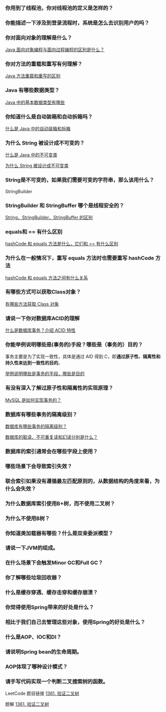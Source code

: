 ### 你用到了线程池，你对线程池的定义是怎样的？



### 你能描述一下涉及到登录流程时，系统是怎么去识别用户的吗？



### 你对面向对象的理解是什么？

[Java 面向对象编程与面向过程编程的区别是什么？](../../面试题/Java%20面向对象编程与面向过程编程的区别是什么？.md)

### 你对方法的重载和重写有何理解？

[Java 方法重载和重写的区别](../../面试题/Java%20方法重载和重写的区别.md)

### Java 有哪些数据类型？

[Java 中的基本数据类型有哪些](../../面试题/Java%20中的基本数据类型有哪些.md)

### 你知道什么是自动装箱和自动拆箱吗？

[什么是 Java 中的自动装箱和拆箱](../../面试题/什么是%20Java%20中的自动装箱和拆箱.md)

### 为什么 String 被设计成不可变的？

[什么是 Java 中的不可变类](../../面试题/什么是%20Java%20中的不可变类.md)

[为什么 String 被设计成不可变类](../../面试题/为什么%20String%20被设计成不可变类.md)

### String是不可变的，如果我们需要可变的字符串，那么该用什么？

StringBuilder

### StringBuilder 和 StringBuffer 哪个是线程安全的？

[String、StringBuilder、StringBuffer 的区别](../../面试题/String、StringBuilder、StringBuffer%20的区别.md)

### equals和 == 有什么区别

[hashCode 和 equals 方法是什么，它们和 == 有什么区别](../../面试题/hashCode%20和%20equals%20方法是什么，它们和%20==%20有什么区别.md)

### 为什么在一般情况下，重写 equals 方法时也需要重写 hashCode 方法

[hashCode 和 equals 方法之间有什么关系](../../面试题/hashCode%20和%20equals%20方法之间有什么关系.md)

### 有哪些方式可以获取Class对象？

[有哪些方法获取 Class 对象](../../面试题/有哪些方法获取%20Class%20对象.md)

### 请说一下你对数据库ACID的理解

[什么是数据库事务？介绍 ACID 特性](../../面试题/什么是数据库事务？介绍%20ACID%20特性.md)

### 你能举例说明哪些是(事务的)手段？哪些是（事务的）目的？

事务主要是为了实现一致性，具体是通过 AID 得到 C，即**通过原子性、隔离性和持久性来达到一致性的目的**。

[举例说明哪些是事务的手段，哪些是目的](../../面试题/举例说明哪些是事务的手段，哪些是目的.md)

### 有没有深入了解过原子性和隔离性的实现原理？

[MySQL 是如何实现事务的？](../../面试题/MySQL%20是如何实现事务的？.md)

### 数据库有哪些事务的隔离级别？

[数据库有哪些事务的隔离级别？](../../面试题/数据库有哪些事务的隔离级别？.md)

[数据库的脏读、不可重复读和幻读分别是什么？](../../面试题/数据库的脏读、不可重复读和幻读分别是什么？.md)

### 数据库的索引通常会在哪些字段上使用？



### 哪些场景下会导致索引失效？



### 联合索引如果没有遵循最左匹配原则的，从数据结构的角度来看，为什么会失效？



### 为什么数据库索引使用B+树，而不使用二叉树？



### 为什么不使用B树？



### 你知道类加载器有哪些？什么是双亲委派模型？



### 请说一下JVM的组成。



### 在什么场景下会触发Minor GC和Full GC？



### 你了解哪些垃圾回收器？



### 什么是缓存穿透、缓存击穿和缓存崩溃？



### 你觉得使用Spring带来的好处是什么？



### 相比于我们自己去管理这些对象，使用Spring的好处是什么？



### 什么是AOP、IOC和DI？



### 请说明Spring bean的生命周期。



### AOP体现了哪种设计模式？



### 请手写代码实现一个判断二叉搜索树的函数。

LeetCode 题目链接 [1361. 验证二叉树](https://leetcode.cn/problems/validate-binary-tree-nodes/)

题解  [1361. 验证二叉树](../../leetcode-problems/1361.%20验证二叉树.md)